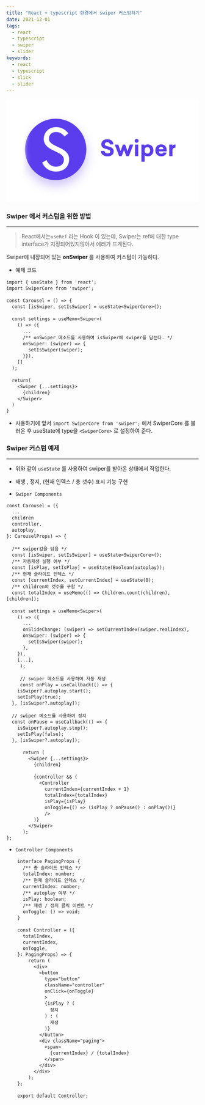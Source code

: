 ```yaml
---
title: "React + typescript 환경에서 swiper 커스텀하기"
date: 2021-12-01
tags:
  - react
  - typescript
  - swiper
  - slider
keywords:
  - react
  - typescript
  - slick
  - slider
---
```

![React + typescript 환경에서 swiper 커스텀하기](../images/2021/swiper.png)
### Swiper 에서 커스텀을 위한 방법

---
> React에서는`useRef` 라는 Hook 이 있는데,
Swiper는 ref에 대한 type interface가 지정되어있지않아서 에러가 뜨게된다.

Swiper에 내장되어 있는 **onSwiper** 를 사용하여 커스텀이 가능하다.

- 예제 코드

```tsx
import { useState } from 'react';
import SwiperCore from 'swiper';

const Carousel = () => {
  const [isSwiper, setIsSwiper] = useState<SwiperCore>();

  const settings = useMemo<Swiper>(
    () => ({
      ...
      /** onSwiper 메소드를 사용하여 isSwiper에 swiper를 담는다. */
      onSwiper: (swiper) => {
        setIsSwiper(swiper);
      }}),
    []
  );

  return(
    <Swiper {...settings}>
      {children}
    </Swiper>
  )
}

```

- 사용하기에 앞서 `import SwiperCore from 'swiper';` 에서 SwiperCore 를 불러온 후 useState에 type을 `<SwiperCore>` 로 설정하여 준다.

### Swiper 커스텀 예제

---

- 위와 같이 `useState` 를 사용하여 swiper를 받아온 상태에서 작업한다.
- 재생 , 정지, (현재 인덱스 / 총 갯수) 표시 기능 구현

- `Swiper Components`
    
```tsx
const Carousel = ({
  ...
  children
  controller,
  autoplay,
}: CarouselProps) => {

  /** swiper값을 담음 */
  const [isSwiper, setIsSwiper] = useState<SwiperCore>();
  /** 자동재생 실행 여부 */
  const [isPlay, setIsPlay] = useState(Boolean(autoplay));
  /** 현재 슬라이드 인덱스 */
  const [currentIndex, setCurrentIndex] = useState(0);
  /** children의 갯수를 구함 */
  const totalIndex = useMemo(() => Children.count(children), [children]);

  const settings = useMemo<Swiper>(
    () => ({
      ...
      onSlideChange: (swiper) => setCurrentIndex(swiper.realIndex),
      onSwiper: (swiper) => {
        setIsSwiper(swiper);
      },
    }),
    [...],
     );

     // swiper 메소드를 사용하여 자동 재생
     const onPlay = useCallback(() => {
    isSwiper?.autoplay.start();
    setIsPlay(true);
  }, [isSwiper?.autoplay]);

  // swiper 메소드를 사용하여 정지
  const onPause = useCallback(() => {
    isSwiper?.autoplay.stop();
    setIsPlay(false);
  }, [isSwiper?.autoplay]);

      return (
        <Swiper {...settings}>
          {children}

          {controller && (
            <Controller
              currentIndex={currentIndex + 1}
              totalIndex={totalIndex}
              isPlay={isPlay}
              onToggle={() => (isPlay ? onPause() : onPlay())}
              />
          )}
      	</Swiper>
      );
};
```
    
- `Controller Components`
    
```tsx
    interface PagingProps {
      /** 총 슬라이드 인덱스 */
      totalIndex: number;
      /** 현재 슬라이드 인덱스 */
      currentIndex: number;
      /** autoplay 여부 */
      isPlay: boolean;
      /** 재생 / 정지 클릭 이벤트 */
      onToggle: () => void;
    }
    
    const Controller = ({
      totalIndex,
      currentIndex,
      onToggle,
    }: PagingProps) => {
    	return (
          <div>
            <button
              type="button"
              className="controller"
              onClick={onToggle}
              >
              {isPlay ? (
                정지
              ) : (
                재생
              )}
            </button>
            <div className="paging">
              <span>
                {currentIndex} / {totalIndex}
              </span>
            </div>
          </div>
    	);
    };
    
    export default Controller;
```